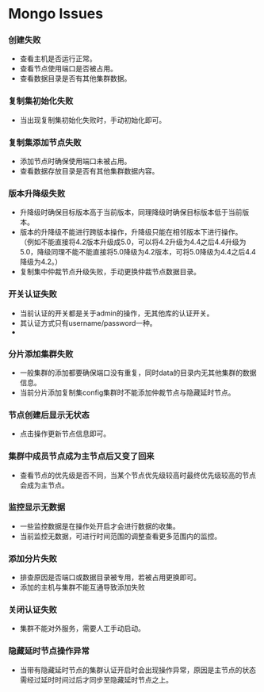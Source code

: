 # Mongo Issues

### 创建失败

- 查看主机是否运行正常。
- 查看节点使用端口是否被占用。
- 查看数据目录是否有其他集群数据。


### 复制集初始化失败

- 当出现复制集初始化失败时，手动初始化即可。


### 复制集添加节点失败

- 添加节点时确保使用端口未被占用。
- 查看数据存放目录是否有其他集群数据内容。


### 版本升降级失败

- 升降级时确保目标版本高于当前版本，同理降级时确保目标版本低于当前版本。
- 版本的升降级不能进行跨版本操作，升降级只能在相邻版本下进行操作。<br>
（例如不能直接将4.2版本升级成5.0，可以将4.2升级为4.4之后4.4升级为5.0，降级同理不能不能直接将5.0降级为4.2版本，可将5.0降级为4.4之后4.4降级为4.2。）
- 复制集中仲裁节点升级失败，手动更换仲裁节点数据目录。


### 开关认证失败

- 当前认证的开关都是关于admin的操作，无其他库的认证开关。
- 其认证方式只有username/password一种。
- 

### 分片添加集群失败

- 一般集群的添加都要确保端口没有重复，同时data的目录内无其他集群的数据信息。
- 当前分片添加复制集config集群时不能添加仲裁节点与隐藏延时节点。


### 节点创建后显示无状态

- 点击操作更新节点信息即可。

### 集群中成员节点成为主节点后又变了回来

- 查看节点的优先级是否不同，当某个节点优先级较高时最终优先级较高的节点会成为主节点。


### 监控显示无数据

- 一些监控数据是在操作处开启才会进行数据的收集。
- 当前监控无数据，可进行时间范围的调整查看更多范围内的监控。


### 添加分片失败

- 排查原因是否端口或数据目录被专用，若被占用更换即可。
- 添加的主机与集群不能互通导致添加失败



### 关闭认证失败

- 集群不能对外服务，需要人工手动启动。

### 隐藏延时节点操作异常

- 当带有隐藏延时节点的集群认证开启时会出现操作异常，原因是主节点的状态需经过延时时间过后才同步至隐藏延时节点之上。




